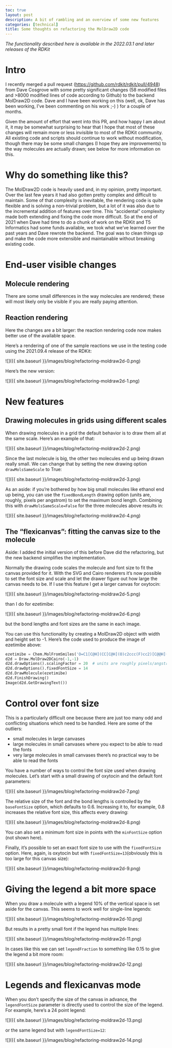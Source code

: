 ```yaml
---
toc: true
layout: post
description: A bit of rambling and an overview of some new features
categories: [technical]
title: Some thoughts on refactoring the MolDraw2D code
---
```


*The functionality described here is available in the 2022.03.1 and later releases of the RDKit*

# Intro

I recently merged a pull request (https://github.com/rdkit/rdkit/pull/4948) from Dave Cosgrove with some pretty significant changes (58 modified files and >8000 modified lines of code according to Github) to the backend MolDraw2D code. Dave and I have been working on this (well, ok, Dave has been working, I’ve been commenting on his work ;-) ) for a couple of months.

Given the amount of effort that went into this PR, and how happy I am about it, it may be somewhat surprising to hear that I hope that most of these changes will remain more or less invisible to most of the RDKit community. All existing code and scripts should continue to work without modification, though there may be some small changes (I hope they are improvements) to the way molecules are actually drawn; see below for more information on this.

# Why do something like this?

The MolDraw2D code is heavily used and, in my opinion, pretty important. Over the last few years it had also gotten pretty complex and difficult to maintain. Some of that complexity is inevitable, the rendering code is quite flexible and is solving a non-trivial problem, but a lot of it was also due to the incremental addition of features over time. This “accidental” complexity made both extending and fixing the code more difficult. So at the end of 2021 when Dave had time to do a chunk of work on the RDKit and T5 Informatics had some funds available, we took what we’ve learned over the past years and Dave rewrote the backend. The goal was to clean things up and make the code more extensible and maintainable without breaking existing code.

# End-user visible changes

## Molecule rendering

There are some small differences in the way molecules are rendered; these will most likely only be visible if you are really paying attention.

## Reaction rendering

Here the changes are a bit larger: the reaction rendering code now makes better use of the available space.

Here’s a rendering of one of the sample reactions we use in the testing code using the 2021.09.4 release of the RDKit:

![]({{ site.baseurl }}/images/blog/refactoring-moldraw2d-0.png)

Here’s the new version:

![]({{ site.baseurl }}/images/blog/refactoring-moldraw2d-1.png)

# New features

## Drawing molecules in grids using different scales

When drawing molecules in a grid the default behavior is to draw them all at the same scale. Here’s an example of that:

![]({{ site.baseurl }}/images/blog/refactoring-moldraw2d-2.png)

Since the last molecule is big, the other two molecules end up being drawn really small. We can change that by setting the new drawing option `drawMolsSameScale` to True:

![]({{ site.baseurl }}/images/blog/refactoring-moldraw2d-3.png)

As an aside: if you’re bothered by how big small molecules like ethanol end up being, you can use the `fixedBondLength` drawing option (units are, roughly, pixels per angstrom) to set the maximum bond length. Combining this with `drawMolsSameScale=False` for the three molecules above results in:

![]({{ site.baseurl }}/images/blog/refactoring-moldraw2d-4.png)

## The “flexicanvas”: fitting the canvas size to the molecule

Aside: I added the initial version of this before Dave did the refactoring, but the new backend simplifies the implementation. 

Normally the drawing code scales the molecule and font size to fit the canvas provided for it. With the SVG and Cairo renderers it’s now possible to set the font size and scale and let the drawer figure out how large the canvas needs to be. If I use this feature I get a larger canvas for oxytocin:

![]({{ site.baseurl }}/images/blog/refactoring-moldraw2d-5.png)

than I do for ezetimibe:

![]({{ site.baseurl }}/images/blog/refactoring-moldraw2d-6.png)

but the bond lengths and font sizes are the same in each image.

You can use this functionality by creating a MolDraw2D object with width and height set to -1. Here’s the code used to produce the image of ezetimibe above:

```python
ezetimibe = Chem.MolFromSmiles('O=C1[C@H](CC[C@H](O)c2ccc(F)cc2)[C@@H](c2ccc(O)cc2)N1c1ccc(F)cc1')
d2d = Draw.MolDraw2DCairo(-1,-1)
d2d.drawOptions().scalingFactor = 20  # units are roughly pixels/angstrom
d2d.drawOptions().fixedFontSize = 14
d2d.DrawMolecule(ezetimibe)
d2d.FinishDrawing()
Image(d2d.GetDrawingText())
```

# Control over font size

This is a particularly difficult one because there are just too many odd and conflicting situations which need to be handled. Here are some of the outliers:

- small molecules in large canvases
- large molecules in small canvases where you expect to be able to read the fonts
- very large molecules in small canvases there’s no practical way to be able to read the fonts

You have a number of ways to control the font size used when drawing molecules. Let’s start with a small drawing of oxytocin and the default font parameters:

![]({{ site.baseurl }}/images/blog/refactoring-moldraw2d-7.png)

The relative size of the font and the bond lengths is controlled by the `baseFontSize` option, which defaults to 0.6. Increasing it to, for example, 0.8 increases the relative font size, this affects every drawing:

![]({{ site.baseurl }}/images/blog/refactoring-moldraw2d-8.png)

You can also set a minimum font size in points with the `minFontSize` option (not shown here).

Finally, it’s possible to set an exact font size to use with the `fixedFontSize` option. Here, again, is oxytocin but with `fixedFontSize=13`(obviously this is too large for this canvas size):

![]({{ site.baseurl }}/images/blog/refactoring-moldraw2d-9.png)

# Giving the legend a bit more space

When you draw a molecule with a legend 10% of the vertical space is set aside for the canvas. This seems to work well for single-line legends:

![]({{ site.baseurl }}/images/blog/refactoring-moldraw2d-10.png)

But results in a pretty small font if the legend has multiple lines:

![]({{ site.baseurl }}/images/blog/refactoring-moldraw2d-11.png)

In cases like this we can set `legendFraction` to something like 0.15 to give the legend a bit more room:

![]({{ site.baseurl }}/images/blog/refactoring-moldraw2d-12.png)

# Legends and flexicanvas mode

When you don’t specify the size of the canvas in advance, the `legendFontSize` parameter is directly used to control the size of the legend. For example, here’s a 24 point legend:

![]({{ site.baseurl }}/images/blog/refactoring-moldraw2d-13.png)

or the same legend but with `legendFontSize=12`:

![]({{ site.baseurl }}/images/blog/refactoring-moldraw2d-14.png)